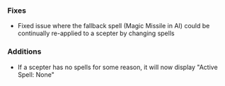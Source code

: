 ### Fixes
* Fixed issue where the fallback spell (Magic Missile in AI) could be continually re-applied to a scepter by changing spells

### Additions
* If a scepter has no spells for some reason, it will now display "Active Spell: None"